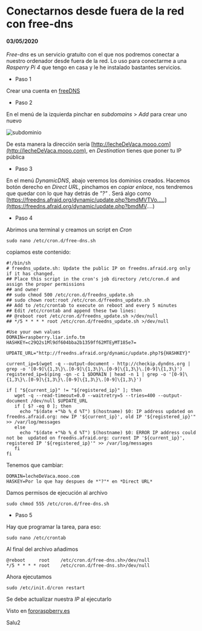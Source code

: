 # Conectarnos desde fuera de la red con free-dns
#### 03/05/2020

*Free-dns* es un servicio gratuito con el que nos podremos conectar a nuestro ordenador desde fuera de la red. Lo uso para conectarme a una *Rasperry Pi 4* que tengo en casa y le he instalado bastantes servicios.

- Paso 1

Crear una cuenta en [freeDNS](https://freedns.afraid.org/signup/?plan=starter)

- Paso 2

En el menú de la izquierda pinchar en *subdomains* > *Add* para crear uno nuevo

![subdominio](http://localhost:8080/free-dns/subdomain.png   "Añadiendo un subdominio")

De esta manera la dirección sería [http://lecheDeVaca.mooo.com](http://lecheDeVaca.mooo.com), en *Destination* tienes que poner tu IP pública

- Paso 3

En el menú *DynamicDNS*, abajo veremos los dominios creados. Hacemos botón derecho en *Direct URL*, pinchamos en *copiar enlace*, nos tendremos que quedar con lo que hay detrás de *"?"* . Será algo como [https://freedns.afraid.org/dynamic/update.php?bmdMVTVo.....](https://freedns.afraid.org/dynamic/update.php?bmdMV....)

- Paso 4

Abrimos una terminal y creamos un script en *Cron*

	sudo nano /etc/cron.d/free-dns.sh

copiamos este contenido:

```
#!/bin/sh
# freedns_update.sh: Update the public IP on freedns.afraid.org only if it has changed.
## Place this script in the cron's job directory /etc/cron.d and assign the proper permissions
## and owner
## sudo chmod 500 /etc/cron.d/freedns_update.sh
## sudo chown root:root /etc/cron.d/freedns_update.sh
## Add to /etc/crontab to execute on reboot and every 5 minutes
## Edit /etc/crontab and append these two lines:
## @reboot root /etc/cron.d/freedns_update.sh >/dev/null
## */5 * * * * root /etc/cron.d/freedns_update.sh >/dev/null

#Use your own values
DOMAIN=raspberry.liar.info.tm
HASHKEY=c29Q2s1Ml9df604bba2b1359ff62MTEyMT185e7=

UPDATE_URL="http://freedns.afraid.org/dynamic/update.php?${HASHKEY}"

current_ip=$(wget -q --output-document - http://checkip.dyndns.org | grep -o '[0-9]\{1,3\}\.[0-9]\{1,3\}\.[0-9]\{1,3\}\.[0-9]\{1,3\}')
registered_ip=$(ping -qn -c 1 $DOMAIN | head -n 1 | grep -o '[0-9]\{1,3\}\.[0-9]\{1,3\}\.[0-9]\{1,3\}\.[0-9]\{1,3\}')

if [ "${current_ip}" != "${registered_ip}" ]; then  
   wget -q --read-timeout=0.0 --waitretry=5 --tries=400 --output-document /dev/null $UPDATE_URL
   if [ $? -eq 0 ]; then
     echo "$(date +"%b %_d %T") $(hostname) $0: IP address updated on freedns.afraid.org: new IP '${current_ip}', old IP '${registered_ip}'" >> /var/log/messages
   else    
     echo "$(date +"%b %_d %T") $(hostname) $0: ERROR IP address could not be  updated on freedns.afraid.org: current IP '${current_ip}', registered IP '${registered_ip}'" >> /var/log/messages
   fi
fi
```

Tenemos que cambiar:

	DOMAIN=lecheDeVaca.mooo.com
	HASKEY=Por lo que hay despues de *"?"* en *Direct URL*

Damos permisos de ejecución al archivo

	sudo chmod 555 /etc/cron.d/free-dns.sh

- Paso 5

Hay que programar la tarea, para eso:

	sudo nano /etc/crontab

Al final del archivo añadimos

	@reboot		root	/etc/cron.d/free-dns.sh>/dev/null
	*/5 * * * *	root	/etc/cron.d/free-dns.sh>/dev/null

Ahora ejecutamos

	sudo /etc/init.d/cron restart

Se debe actualizar nuestra *IP* al ejecutarlo

Visto en [fororaspberry.es](https://www.fororaspberry.es/viewtopic.php?t=8077)

Salu2

